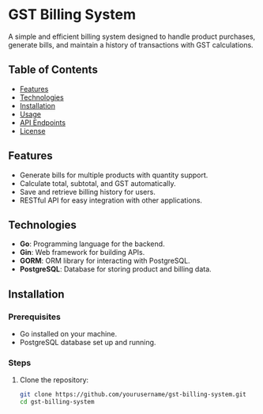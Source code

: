 # GST Billing System

A simple and efficient billing system designed to handle product purchases, generate bills, and maintain a history of transactions with GST calculations.

## Table of Contents

- [Features](#features)
- [Technologies](#technologies)
- [Installation](#installation)
- [Usage](#usage)
- [API Endpoints](#api-endpoints)
- [License](#license)

## Features

- Generate bills for multiple products with quantity support.
- Calculate total, subtotal, and GST automatically.
- Save and retrieve billing history for users.
- RESTful API for easy integration with other applications.

## Technologies

- **Go**: Programming language for the backend.
- **Gin**: Web framework for building APIs.
- **GORM**: ORM library for interacting with PostgreSQL.
- **PostgreSQL**: Database for storing product and billing data.

## Installation

### Prerequisites

- Go installed on your machine.
- PostgreSQL database set up and running.

### Steps

1. Clone the repository:
   ```bash
   git clone https://github.com/yourusername/gst-billing-system.git
   cd gst-billing-system
